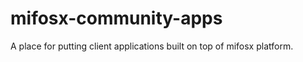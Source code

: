 mifosx-community-apps
=====================

A place for putting client applications built on top of mifosx platform.
